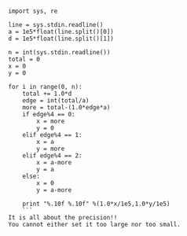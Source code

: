 ```

import sys, re

line = sys.stdin.readline()
a = 1e5*float(line.split()[0])
d = 1e5*float(line.split()[1])

n = int(sys.stdin.readline())
total = 0
x = 0
y = 0

for i in range(0, n):
    total += 1.0*d
    edge = int(total/a)
    more = total-(1.0*edge*a)
    if edge%4 == 0:
        x = more
        y = 0
    elif edge%4 == 1:
        x = a
        y = more
    elif edge%4 == 2:
        x = a-more
        y = a
    else:
        x = 0
        y = a-more

    print "%.10f %.10f" %(1.0*x/1e5,1.0*y/1e5)
	```
It is all about the precision!!
You cannot either set it too large nor too small.
